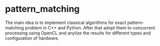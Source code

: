 # pattern_matching
The main idea is to implement classical algorithms for exact pattern-matching problem in C++ and Python. After that adopt them to concurrent  processing using OpenCL and anylize the results for different types and configuration of hardware.

